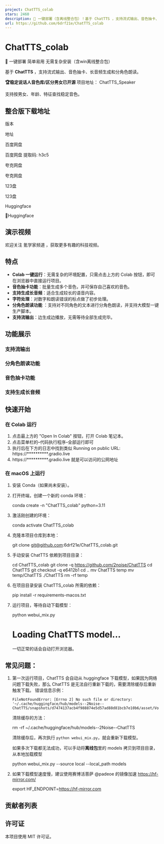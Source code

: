 ```yaml
---
project: ChatTTS_colab
stars: 2460
description: 🚀 一键部署（含离线整合包）！基于 ChatTTS ，支持流式输出、音色抽卡、长音频生成和分角色朗读。简单易用，无需复杂安装。
url: https://github.com/6drf21e/ChatTTS_colab
---
```


ChatTTS\_colab
==============

🚀 一键部署 简单易用 无需复杂安装（含win离线整合包）

基于 **ChatTTS** ，支持流式输出、音色抽卡、长音频生成和分角色朗读。

**🏆稳定说话人音色库/区分男女已开源** 项目地址： ChatTTS\_Speaker

支持按男女、年龄、特征查找稳定音色。

整合版下载地址
-------

版本

地址

百度网盘

百度网盘 提取码: h3c5

夸克网盘

夸克网盘

123盘

123盘

Huggingface

🤗Huggingface

演示视频
----

欢迎关注 氪学家频道 ，获取更多有趣的科技视频。

特点
--

-   **Colab 一键运行**：无需复杂的环境配置，只需点击上方的 Colab 按钮，即可在浏览器中直接运行项目。
-   **音色抽卡功能**：批量生成多个音色，并可保存自己喜欢的音色。
-   **支持生成长音频**：适合生成较长的语音内容。
-   **字符处理**：对数字和朗读错误的标点做了初步处理。
-   **分角色朗读功能** ：支持对不同角色的文本进行分角色朗读，并支持大模型一键生产脚本。
-   **支持流输出**：边生成边播放，无需等待全部生成完毕。

功能展示
----

### 支持流输出

### 分角色朗读功能

### 音色抽卡功能

### 支持生成长音频

快速开始
----

### 在 Colab 运行

1.  点击最上方的 "Open In Colab" 按钮，打开 Colab 笔记本。
2.  点击菜单栏的–代码执行程序–全部运行即可
3.  执行后在下方的日志中找到类似 Running on public URL: https://\*\*\*\*\*\*\*\*\*\*.gradio.live
4.  https://\*\*\*\*\*\*\*\*\*\*.gradio.live 就是可以访问的公网地址

### 在 macOS 上运行

1.  安装 Conda（如果尚未安装）。
2.  打开终端，创建一个新的 conda 环境：
    
    conda create -n "ChatTTS\_colab" python=3.11
    
3.  激活刚创建的环境：
    
    conda activate ChatTTS\_colab
    
4.  克隆本项目仓库到本地：
    
    git clone git@github.com:6drf21e/ChatTTS\_colab.git
    
5.  手动安装 ChatTTS 依赖到项目目录：
    
    cd ChatTTS\_colab
    git clone -q https://github.com/2noise/ChatTTS
    cd ChatTTS
    git checkout -q e6412b1
    cd ..
    mv ChatTTS temp
    mv temp/ChatTTS ./ChatTTS
    rm -rf temp
    
6.  在项目目录安装 ChatTTS\_colab 所需的依赖：
    
    pip install -r requirements-macos.txt
    
7.  运行项目，等待自动下载模型：
    
    python webui\_mix.py
    # Loading ChatTTS model...
    
    一切正常的话会自动打开浏览器。

常见问题：
-----

1.  第一次运行项目，ChatTTS 会自动从 huggingface 下载模型，如果因为网络问题下载失败，那么 ChatTTS 是无法自行重新下载的，需要清除缓存后重新触发下载。 错误信息示例：
    
    ```
    FileNotFoundError: [Errno 2] No such file or directory: '~/.cache/huggingface/hub/models--2Noise--ChatTTS/snapshots/d7474137acb4f988874e5d57ad88d81bcb7e10b6/asset/Vocos.pt'
    ```
    
    清除缓存的方法：
    
    rm -rf ~/.cache/huggingface/hub/models--2Noise--ChatTTS
    
    清除缓存后，再次执行 `python webui_mix.py`，就会重新下载模型。
    
    如果多次下载都无法成功，可以手动将**离线包**里的 models 拷贝到项目目录，从本地加载模型
    
       python webui\_mix.py --source local --local\_path models
    
2.  如果下载模型速度慢，建议使用赛博活菩萨 @padeoe 的镜像加速 https://hf-mirror.com/
    
     export HF\_ENDPOINT=https://hf-mirror.com
    

贡献者列表
-----

许可证
---

本项目使用 MIT 许可证。
